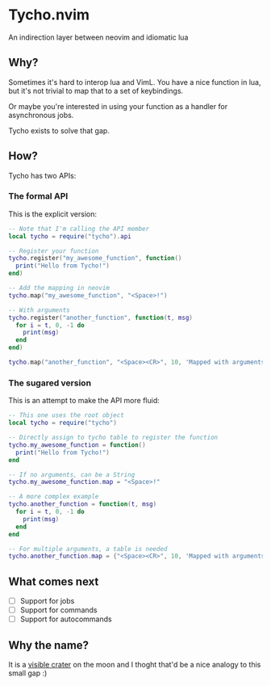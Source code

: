 # Tycho.nvim

An indirection layer between neovim and idiomatic lua

## Why?

Sometimes it's hard to interop lua and VimL. You have a nice function in lua,
but it's not trivial to map that to a set of keybindings.

Or maybe you're interested in using your function as a handler for asynchronous jobs.

Tycho exists to solve that gap.

## How?

Tycho has two APIs:

### The formal API

This is the explicit version:
```lua
-- Note that I'm calling the API member
local tycho = require("tycho").api

-- Register your function
tycho.register("my_awesome_function", function()
  print("Hello from Tycho!")
end)

-- Add the mapping in neovim
tycho.map("my_awesome_function", "<Space>!")

-- With arguments
tycho.register("another_function", function(t, msg)
  for i = t, 0, -1 do
    print(msg)
  end
end)

tycho.map("another_function", "<Space><CR>", 10, 'Mapped with arguments")

```

### The sugared version

This is an attempt to make the API more fluid:
```lua
-- This one uses the root object
local tycho = require("tycho")

-- Directly assign to tycho table to register the function
tycho.my_awesome_function = function()
  print("Hello from Tycho!")
end

-- If no arguments, can be a String
tycho.my_awesome_function.map = "<Space>!"

-- A more complex example
tycho.another_function = function(t, msg)
  for i = t, 0, -1 do
    print(msg)
  end
end

-- For multiple arguments, a table is needed
tycho.another_function.map = {"<Space><CR>", 10, 'Mapped with arguments"}
```


## What comes next

- [ ] Support for jobs
- [ ] Support for commands
- [ ] Support for autocommands

## Why the name?

It is a [visible crater](https://upload.wikimedia.org/wikipedia/commons/e/ea/Lage_des_Mondkraters_Tycho.jpg) on the moon and I thoght that'd be a nice analogy to this small gap :)
